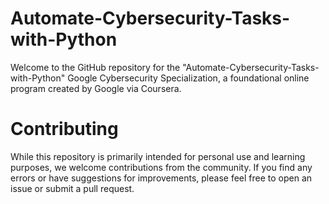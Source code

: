 # Automate-Cybersecurity-Tasks-with-Python
Welcome to the GitHub repository for the "Automate-Cybersecurity-Tasks-with-Python" Google Cybersecurity Specialization, a foundational online program created by Google via Coursera. 


# Contributing
While this repository is primarily intended for personal use and learning purposes, we welcome contributions from the community. If you find any errors or have suggestions for improvements, please feel free to open an issue or submit a pull request.

